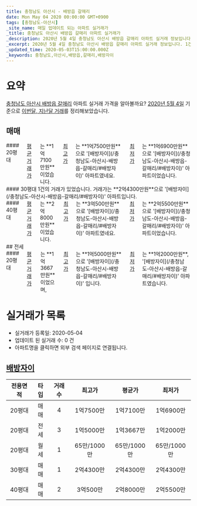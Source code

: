 ```yaml
---
title: 충청남도 아산시 - 배방읍 갈매리
date: Mon May 04 2020 00:00:00 GMT+0900
tags: [충청남도-아산시]
_site_name: 매일 업데이트 되는 아파트 실거래가
_title: 충청남도 아산시 배방읍 갈매리 아파트 실거래가
_description: 2020년 5월 4일 충청남도 아산시 배방읍 갈매리 아파트 실거래 정보입니다. 1건 아파트 정보가 있습니다.
_excerpt: 2020년 5월 4일 충청남도 아산시 배방읍 갈매리 아파트 실거래 정보입니다. 1건 아파트 정보가 있습니다.
_updated_time: 2020-05-03T15:00:00.000Z
_keywords: 충청남도,아산시,배방읍,갈매리,배방자이
---
```





# 요약
<ins>충청남도 아산시 배방읍 갈매리</ins> 아파트 실거래 가격을 알아볼까요? <ins>2020년 5월 4일</ins> 기준으로 <ins>이번달, 지난달 거래</ins>를 정리해보았습니다.

## 매매
<div class="container">
<div class="six columns" markdown="1">
#### 20평대
<ins>평균 거래가</ins>는 **1억7100만원**이었습니다. <ins>최고가</ins>는 **1억7500만원**으로 '[배방자이](/충청남도-아산시-배방읍-갈매리/#배방자이)' 아파트였네요. <ins>최저가</ins>는 **1억6900만원**으로 '[배방자이](/충청남도-아산시-배방읍-갈매리/#배방자이)' 아파트이었습니다.
</div>
<div class="six columns" markdown="1">
#### 30평대
1건의 거래가 있었습니다. 거래가는 **2억4300만원**으로 '[배방자이](/충청남도-아산시-배방읍-갈매리/#배방자이)' 아파트입니다.
</div>
</div>
<div class="container">
<div class="twelve columns" markdown="1">
#### 40평대
<ins>평균 거래가</ins>는 **2억8000만원**이었습니다. <ins>최고가</ins>는 **3억500만원**으로 '[배방자이](/충청남도-아산시-배방읍-갈매리/#배방자이)' 아파트였네요. <ins>최저가</ins>는 **2억5500만원**으로 '[배방자이](/충청남도-아산시-배방읍-갈매리/#배방자이)' 아파트이었습니다.
</div>
</div>
## 전세
<div class="container">
<div class="twelve columns" markdown="1">
#### 20평대
<ins>평균 거래가</ins>는 **1억3667만원**이었으며, <ins>최고가</ins>는 **1억5000만원**으로 '[배방자이](/충청남도-아산시-배방읍-갈매리/#배방자이)' 입니다. <ins>최저가</ins>는 **1억2000만원**, '[배방자이](/충청남도-아산시-배방읍-갈매리/#배방자이)' 아파트였습니다.
</div>
</div>



# 실거래가 목록
- 실거래가 등록일: 2020-05-04
- 업데이트 된 실거래 수: 0 건
- 아파트명을 클릭하면 외부 검색 페이지로 연결됩니다.

## [배방자이](#배방자이)

|전용면적|타입|거래수|최고가|평균가|최저가|
|:---:|:---:|:---:|:---:|:---:|:---:|
|20평대|<span class="deal-type-1">매매</span>|4|1억7500만|1억7100만|1억6900만|
|20평대|<span class="deal-type-2">전세</span>|3|1억5000만|1억3667만|1억2000만|
|20평대|<span class="deal-type-3">월세</span>|1|65만/1000만|65만/1000만|65만/1000만|
|30평대|<span class="deal-type-1">매매</span>|1|2억4300만|2억4300만|2억4300만|
|40평대|<span class="deal-type-1">매매</span>|2|3억500만|2억8000만|2억5500만|

<br/>



